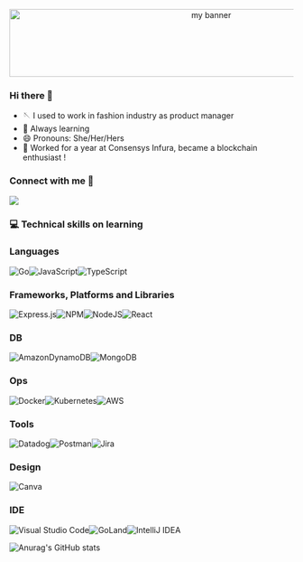 
<p align="center">

<img width="700" height="120" src="https://user-images.githubusercontent.com/85490224/146906891-d867a04e-df9f-4917-9da9-ca44d4bd46bb.png" alt="my banner">

</p>

### Hi there 👋

- 🪡 I used to work in fashion industry as product manager
- 🌱 Always learning
- 😄 Pronouns: She/Her/Hers
- 🔗 Worked for a year at Consensys Infura, became a blockchain enthusiast !
### Connect with me 🤝

<a href="https://www.linkedin.com/in/caroline-guedj/"><img align=”left” src="https://img.shields.io/badge/linkedin-%230077B5.svg?style=for-the-badge&logo=linkedin&logoColor=white" ></a>

### 💻 Technical skills on learning 

### Languages

![Go](https://img.shields.io/badge/go-%2300ADD8.svg?style=for-the-badge&logo=go&logoColor=white)![JavaScript](https://img.shields.io/badge/javascript-%23323330.svg?style=for-the-badge&logo=javascript&logoColor=%23F7DF1E)![TypeScript](https://img.shields.io/badge/typescript-%23007ACC.svg?style=for-the-badge&logo=typescript&logoColor=white)

### Frameworks, Platforms and Libraries

![Express.js](https://img.shields.io/badge/express.js-%23404d59.svg?style=for-the-badge&logo=express&logoColor=%2361DAFB)![NPM](https://img.shields.io/badge/NPM-%23000000.svg?style=for-the-badge&logo=npm&logoColor=white)![NodeJS](https://img.shields.io/badge/node.js-6DA55F?style=for-the-badge&logo=node.js&logoColor=white)![React](https://img.shields.io/badge/react-%2320232a.svg?style=for-the-badge&logo=react&logoColor=%2361DAFB)

### DB

![AmazonDynamoDB](https://img.shields.io/badge/Amazon%20DynamoDB-4053D6?style=for-the-badge&logo=Amazon%20DynamoDB&logoColor=white)![MongoDB](https://img.shields.io/badge/MongoDB-%234ea94b.svg?style=for-the-badge&logo=mongodb&logoColor=white)

### Ops

![Docker](https://img.shields.io/badge/docker-%230db7ed.svg?style=for-the-badge&logo=docker&logoColor=white)![Kubernetes](https://img.shields.io/badge/kubernetes-%23326ce5.svg?style=for-the-badge&logo=kubernetes&logoColor=white)![AWS](https://img.shields.io/badge/AWS-%23FF9900.svg?style=for-the-badge&logo=amazon-aws&logoColor=white)

### Tools

![Datadog](https://img.shields.io/badge/datadog-%23632CA6.svg?style=for-the-badge&logo=datadog&logoColor=white)![Postman](https://img.shields.io/badge/Postman-FF6C37?style=for-the-badge&logo=postman&logoColor=white)![Jira](https://img.shields.io/badge/jira-%230A0FFF.svg?style=for-the-badge&logo=jira&logoColor=white)
### Design

![Canva](https://img.shields.io/badge/Canva-%2300C4CC.svg?style=for-the-badge&logo=Canva&logoColor=white)
### IDE

![Visual Studio Code](https://img.shields.io/badge/Visual%20Studio%20Code-0078d7.svg?style=for-the-badge&logo=visual-studio-code&logoColor=white)![GoLand](https://img.shields.io/badge/GoLand-0f0f0f?&style=for-the-badge&logo=goland&logoColor=white)![IntelliJ IDEA](https://img.shields.io/badge/IntelliJIDEA-000000.svg?style=for-the-badge&logo=intellij-idea&logoColor=white)


![Anurag's GitHub stats](https://github-readme-stats.vercel.app/api?username=Caroline-theotter&theme=tokyonight&show_icons=true)

<!-- [![Top Langs](https://github-readme-stats.vercel.app/api/top-langs/?username=Caroline-theotter&layout=compact)](https://github.com/Caroline-theotter) -->